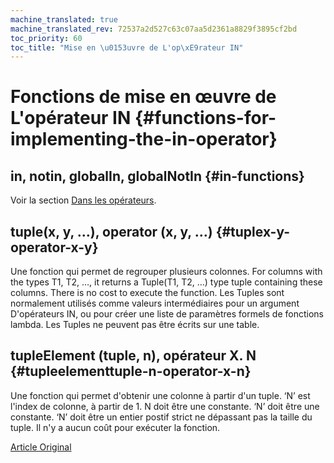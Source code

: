 ```yaml
---
machine_translated: true
machine_translated_rev: 72537a2d527c63c07aa5d2361a8829f3895cf2bd
toc_priority: 60
toc_title: "Mise en \u0153uvre de L'op\xE9rateur IN"
---
```


# Fonctions de mise en œuvre de L'opérateur IN {#functions-for-implementing-the-in-operator}

## in, notin, globalIn, globalNotIn {#in-functions}

Voir la section [Dans les opérateurs](../operators/in.md#select-in-operators).

## tuple(x, y, …), operator (x, y, …) {#tuplex-y-operator-x-y}

Une fonction qui permet de regrouper plusieurs colonnes.
For columns with the types T1, T2, …, it returns a Tuple(T1, T2, …) type tuple containing these columns. There is no cost to execute the function.
Les Tuples sont normalement utilisés comme valeurs intermédiaires pour un argument D'opérateurs IN, ou pour créer une liste de paramètres formels de fonctions lambda. Les Tuples ne peuvent pas être écrits sur une table.

## tupleElement (tuple, n), opérateur X. N {#tupleelementtuple-n-operator-x-n}

Une fonction qui permet d'obtenir une colonne à partir d'un tuple.
‘N’ est l'index de colonne, à partir de 1. N doit être une constante. ‘N’ doit être une constante. ‘N’ doit être un entier postif strict ne dépassant pas la taille du tuple.
Il n'y a aucun coût pour exécuter la fonction.

[Article Original](https://clickhouse.tech/docs/en/query_language/functions/in_functions/) <!--hide-->
